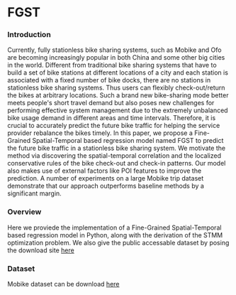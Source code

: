 # FGST

### Introduction

Currently, fully stationless bike sharing systems, such as Mobike and Ofo are becoming increasingly popular in both China and some other big cities in the world. Different from traditional bike sharing systems that have to build a set of bike stations at different locations of a city and each station is associated with a fixed number of bike docks, there are no stations in stationless bike sharing systems. Thus users can flexibly check-out/return the bikes at arbitrary locations. Such a brand new bike-sharing mode better meets people's short travel demand but also poses new challenges for performing effective system management due to the extremely unbalanced bike usage demand in different areas and time intervals. Therefore, it is crucial to accurately predict the future bike traffic for helping the service provider rebalance the bikes timely. In this paper, we propose a Fine-Grained Spatial-Temporal based regression model named FGST to predict the future bike traffic in a stationless bike sharing system. We motivate the method via discovering the spatial-temporal correlation and the localized conservative rules of the bike check-out and check-in patterns. Our model also makes use of external factors like POI features to improve the prediction. A number of experiments on a large Mobike trip dataset demonstrate that our approach outperforms baseline methods by a significant margin.

### Overview

Here we proviede the implementation of a Fine-Grained Spatial-Temporal based regression model in Python, along with  the derivation of the STMM optimization problem. We also give the public accessable dataset by posing the download site [here](https://www.dropbox.com/s/vfty8kqb4s1o0rr/MOBIKE_CUP_2017.zip?dl=0)

### Dataset

Mobike dataset can be download [here](	https://www.dropbox.com/s/vfty8kqb4s1o0rr/MOBIKE_CUP_2017.zip?dl=0)


